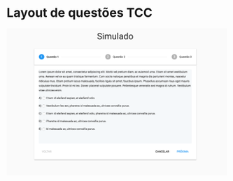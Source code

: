# Layout de questões  TCC


![layoutQuestion](https://github.com/rudiss/Layout_TCC/blob/master/img/layout1.png)
